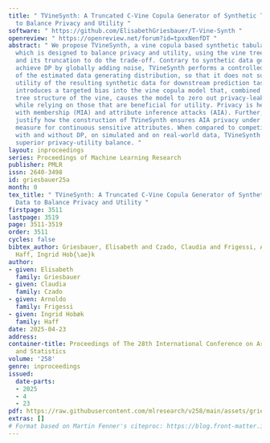 ```yaml
---
title: " TVineSynth: A Truncated C-Vine Copula Generator of Synthetic Tabular Data
  to Balance Privacy and Utility "
software: " https://github.com/ElisabethGriesbauer/T-Vine-Synth "
openreview: " https://openreview.net/forum?id=tpxxNenfDT "
abstract: " We propose TVineSynth, a vine copula based synthetic tabular data generator,
  which is designed to balance privacy and utility, using the vine tree structure
  and its truncation to do the trade-off. Contrary to synthetic data generators that
  achieve DP by globally adding noise, TVineSynth performs a controlled approximation
  of the estimated data generating distribution, so that it does not suffer from poor
  utility of the resulting synthetic data for downstream prediction tasks. TVineSynth
  introduces a targeted bias into the vine copula model that, combined with the specific
  tree structure of the vine, causes the model to zero out privacy-leaking dependencies
  while relying on those that are beneficial for utility. Privacy is here measured
  with membership (MIA) and attribute inference attacks (AIA). Further, we theoretically
  justify how the construction of TVineSynth ensures AIA privacy under a natural privacy
  measure for continuous sensitive attributes. When compared to competitor models,
  with and without DP, on simulated and on real-world data, TVineSynth achieves a
  superior privacy-utility balance. "
layout: inproceedings
series: Proceedings of Machine Learning Research
publisher: PMLR
issn: 2640-3498
id: griesbauer25a
month: 0
tex_title: " TVineSynth: A Truncated C-Vine Copula Generator of Synthetic Tabular
  Data to Balance Privacy and Utility "
firstpage: 3511
lastpage: 3519
page: 3511-3519
order: 3511
cycles: false
bibtex_author: Griesbauer, Elisabeth and Czado, Claudia and Frigessi, Arnoldo and
  Haff, Ingrid Hob{\ae}k
author:
- given: Elisabeth
  family: Griesbauer
- given: Claudia
  family: Czado
- given: Arnoldo
  family: Frigessi
- given: Ingrid Hobæk
  family: Haff
date: 2025-04-23
address:
container-title: Proceedings of The 28th International Conference on Artificial Intelligence
  and Statistics
volume: '258'
genre: inproceedings
issued:
  date-parts:
  - 2025
  - 4
  - 23
pdf: https://raw.githubusercontent.com/mlresearch/v258/main/assets/griesbauer25a/griesbauer25a.pdf
extras: []
# Format based on Martin Fenner's citeproc: https://blog.front-matter.io/posts/citeproc-yaml-for-bibliographies/
---
```

